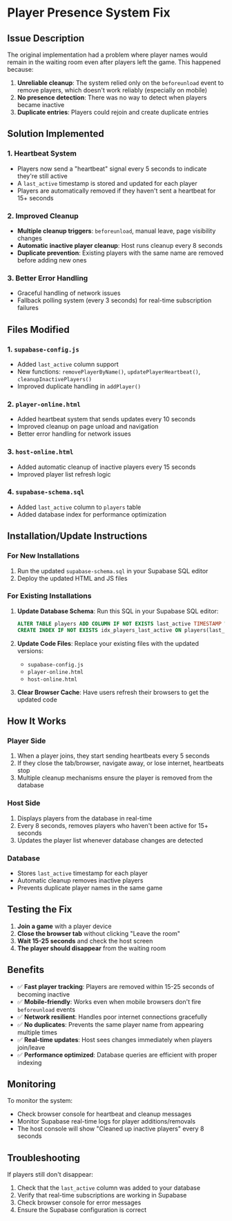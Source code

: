 # Player Presence System Fix

## Issue Description
The original implementation had a problem where player names would remain in the waiting room even after players left the game. This happened because:

1. **Unreliable cleanup**: The system relied only on the `beforeunload` event to remove players, which doesn't work reliably (especially on mobile)
2. **No presence detection**: There was no way to detect when players became inactive
3. **Duplicate entries**: Players could rejoin and create duplicate entries

## Solution Implemented

### 1. Heartbeat System
- Players now send a "heartbeat" signal every 5 seconds to indicate they're still active
- A `last_active` timestamp is stored and updated for each player
- Players are automatically removed if they haven't sent a heartbeat for 15+ seconds

### 2. Improved Cleanup
- **Multiple cleanup triggers**: `beforeunload`, manual leave, page visibility changes
- **Automatic inactive player cleanup**: Host runs cleanup every 8 seconds
- **Duplicate prevention**: Existing players with the same name are removed before adding new ones

### 3. Better Error Handling
- Graceful handling of network issues
- Fallback polling system (every 3 seconds) for real-time subscription failures

## Files Modified

### 1. `supabase-config.js`
- Added `last_active` column support
- New functions: `removePlayerByName()`, `updatePlayerHeartbeat()`, `cleanupInactivePlayers()`
- Improved duplicate handling in `addPlayer()`

### 2. `player-online.html`
- Added heartbeat system that sends updates every 10 seconds
- Improved cleanup on page unload and navigation
- Better error handling for network issues

### 3. `host-online.html`
- Added automatic cleanup of inactive players every 15 seconds
- Improved player list refresh logic

### 4. `supabase-schema.sql`
- Added `last_active` column to `players` table
- Added database index for performance optimization

## Installation/Update Instructions

### For New Installations
1. Run the updated `supabase-schema.sql` in your Supabase SQL editor
2. Deploy the updated HTML and JS files

### For Existing Installations
1. **Update Database Schema**: Run this SQL in your Supabase SQL editor:
   ```sql
   ALTER TABLE players ADD COLUMN IF NOT EXISTS last_active TIMESTAMP WITH TIME ZONE DEFAULT NOW();
   CREATE INDEX IF NOT EXISTS idx_players_last_active ON players(last_active);
   ```

2. **Update Code Files**: Replace your existing files with the updated versions:
   - `supabase-config.js`
   - `player-online.html`
   - `host-online.html`

3. **Clear Browser Cache**: Have users refresh their browsers to get the updated code

## How It Works

### Player Side
1. When a player joins, they start sending heartbeats every 5 seconds
2. If they close the tab/browser, navigate away, or lose internet, heartbeats stop
3. Multiple cleanup mechanisms ensure the player is removed from the database

### Host Side
1. Displays players from the database in real-time
2. Every 8 seconds, removes players who haven't been active for 15+ seconds
3. Updates the player list whenever database changes are detected

### Database
- Stores `last_active` timestamp for each player
- Automatic cleanup removes inactive players
- Prevents duplicate player names in the same game

## Testing the Fix

1. **Join a game** with a player device
2. **Close the browser tab** without clicking "Leave the room"
3. **Wait 15-25 seconds** and check the host screen
4. **The player should disappear** from the waiting room

## Benefits

- ✅ **Fast player tracking**: Players are removed within 15-25 seconds of becoming inactive
- ✅ **Mobile-friendly**: Works even when mobile browsers don't fire `beforeunload` events
- ✅ **Network resilient**: Handles poor internet connections gracefully
- ✅ **No duplicates**: Prevents the same player name from appearing multiple times
- ✅ **Real-time updates**: Host sees changes immediately when players join/leave
- ✅ **Performance optimized**: Database queries are efficient with proper indexing

## Monitoring

To monitor the system:
- Check browser console for heartbeat and cleanup messages
- Monitor Supabase real-time logs for player additions/removals
- The host console will show "Cleaned up inactive players" every 8 seconds

## Troubleshooting

If players still don't disappear:
1. Check that the `last_active` column was added to your database
2. Verify that real-time subscriptions are working in Supabase
3. Check browser console for error messages
4. Ensure the Supabase configuration is correct 